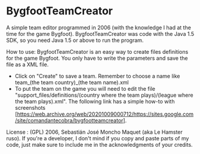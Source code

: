 # BygfootTeamCreator
A simple team editor programmed in 2006 (with the knowledge I had at the time for the game Bygfoot).
BygfootTeamCreator was code with the Java 1.5 SDK, so you need Java 1.5 or above to run the program.

How to use:
BygfootTeamCreator is an easy way to create files definitions for the game Bygfoot. You only have to write the parameters and save the file as a XML file.
-  Click on "Create" to save a team. Remember to choose a name like team_(the team country)_(the team name).xml
-  To put the team on the game you will need to edit the file "support_files/definitions/(country where the team plays)/(league where the team plays).xml".
The following link has a simple how-to with screenshots [https://web.archive.org/web/20201009000712/https://sites.google.com/site/comandantecobra/bygfootteamcreator].
 
License :
(GPL) 2006, Sebastián José Moncho Maquet (aka Le Hamster ruso).
If you're a developer, I don't mind if you copy and paste parts of my code, just make sure to include me in the acknowledgments of your credits.
